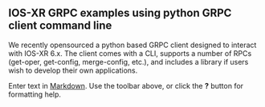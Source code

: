 ## IOS-XR GRPC examples using python GRPC client command line

We recently opensourced a python based GRPC client designed to interact with IOS-XR 6.x.  The client comes with a CLI, supports a number of RPCs (get-oper, get-config, merge-config, etc.), and includes a library if users wish to develop their own applications. 

Enter text in [Markdown](http://daringfireball.net/projects/markdown/). Use the toolbar above, or click the **?** button for formatting help.
